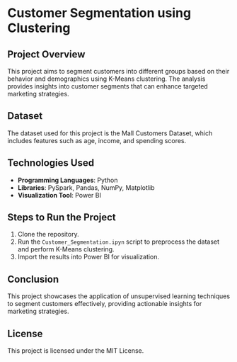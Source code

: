 # Customer Segmentation using Clustering

## Project Overview

This project aims to segment customers into different groups based on their behavior and demographics using K-Means clustering. The analysis provides insights into customer segments that can enhance targeted marketing strategies.

## Dataset

The dataset used for this project is the Mall Customers Dataset, which includes features such as age, income, and spending scores.

## Technologies Used

- **Programming Languages**: Python
- **Libraries**: PySpark, Pandas, NumPy, Matplotlib
- **Visualization Tool**: Power BI

## Steps to Run the Project

1. Clone the repository.
2. Run the `Customer_Segmentation.ipyn` script to preprocess the dataset and perform K-Means clustering.
3. Import the results into Power BI for visualization.

## Conclusion

This project showcases the application of unsupervised learning techniques to segment customers effectively, providing actionable insights for marketing strategies.

## License

This project is licensed under the MIT License.
